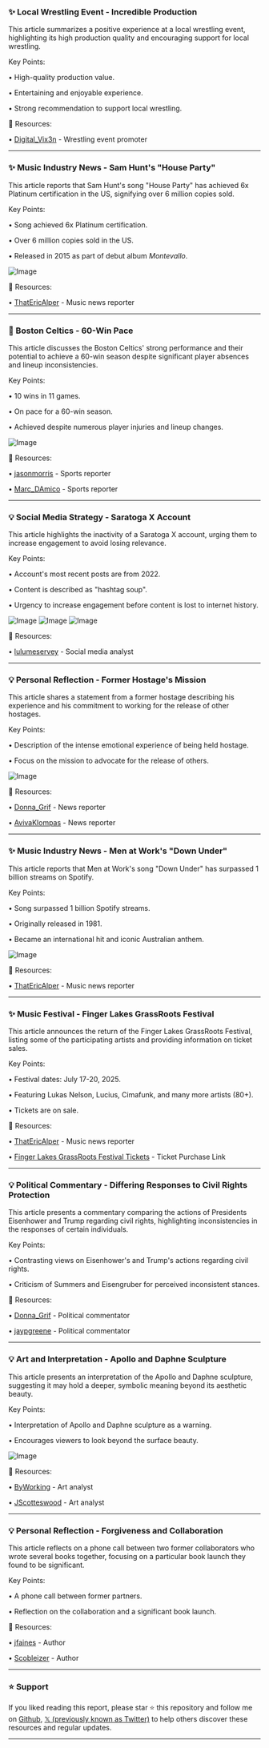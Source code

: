 ### ✨ Local Wrestling Event - Incredible Production

This article summarizes a positive experience at a local wrestling event, highlighting its high production quality and encouraging support for local wrestling.

Key Points:

• High-quality production value.


• Entertaining and enjoyable experience.


• Strong recommendation to support local wrestling.



🔗 Resources:

• [Digital_Vix3n](https://x.com/Digital_Vix3n) - Wrestling event promoter


---

### ✨ Music Industry News - Sam Hunt's "House Party"

This article reports that Sam Hunt's song "House Party" has achieved 6x Platinum certification in the US, signifying over 6 million copies sold.

Key Points:

• Song achieved 6x Platinum certification.


• Over 6 million copies sold in the US.


• Released in 2015 as part of debut album *Montevallo*.


![Image](https://pbs.twimg.com/media/Gmw867dawAAXVLy?format=jpg&name=small)


🔗 Resources:

• [ThatEricAlper](https://x.com/ThatEricAlper) - Music news reporter


---

### 🚀 Boston Celtics - 60-Win Pace

This article discusses the Boston Celtics' strong performance and their potential to achieve a 60-win season despite significant player absences and lineup inconsistencies.

Key Points:

• 10 wins in 11 games.


• On pace for a 60-win season.


• Achieved despite numerous player injuries and lineup changes.


![Image](https://pbs.twimg.com/media/Gmw4Q1iWEAA2HOy?format=jpg&name=small)

🔗 Resources:

• [jasonmorris](https://x.com/jasonmorris) - Sports reporter


• [Marc_DAmico](https://x.com/Marc_DAmico) - Sports reporter


---

### 💡 Social Media Strategy - Saratoga X Account

This article highlights the inactivity of a Saratoga X account, urging them to increase engagement to avoid losing relevance.

Key Points:

• Account's most recent posts are from 2022.


• Content is described as "hashtag soup".


• Urgency to increase engagement before content is lost to internet history.


![Image](https://pbs.twimg.com/media/GmwMwztbMAAGefy?format=jpg&name=900x900)
![Image](https://pbs.twimg.com/media/GmwMwzDXwAAkezX?format=jpg&name=900x900)
![Image](https://pbs.twimg.com/ext_tw_video_thumb/1902608639283593216/pu/img/3nyhMFEuqkmVTQwx?format=jpg&name=240x240)


🔗 Resources:

• [lulumeservey](https://x.com/lulumeservey) - Social media analyst


---

### 💡  Personal Reflection - Former Hostage's Mission

This article shares a statement from a former hostage describing his experience and his commitment to working for the release of other hostages.

Key Points:

•  Description of the intense emotional experience of being held hostage.


•  Focus on the mission to advocate for the release of others.



![Image](https://pbs.twimg.com/media/GmwLlgRXgAAL2_l?format=jpg&name=small)

🔗 Resources:

• [Donna_Grif](https://x.com/Donna_Grif) - News reporter


• [AvivaKlompas](https://x.com/AvivaKlompas) - News reporter


---

### ✨ Music Industry News - Men at Work's "Down Under"

This article reports that Men at Work's song "Down Under" has surpassed 1 billion streams on Spotify.

Key Points:

• Song surpassed 1 billion Spotify streams.


• Originally released in 1981.


• Became an international hit and iconic Australian anthem.


![Image](https://pbs.twimg.com/media/GmwM2r6XUAA-RoE?format=jpg&name=small)

🔗 Resources:

• [ThatEricAlper](https://x.com/ThatEricAlper) - Music news reporter


---

### ✨ Music Festival - Finger Lakes GrassRoots Festival

This article announces the return of the Finger Lakes GrassRoots Festival, listing some of the participating artists and providing information on ticket sales.

Key Points:

• Festival dates: July 17-20, 2025.


• Featuring Lukas Nelson, Lucius, Cimafunk, and many more artists (80+).


• Tickets are on sale.


🔗 Resources:

• [ThatEricAlper](https://x.com/ThatEricAlper) - Music news reporter

• [Finger Lakes GrassRoots Festival Tickets](https://t.co/5WNuovAlG9) - Ticket Purchase Link


---

### 💡 Political Commentary -  Differing Responses to Civil Rights Protection

This article presents a commentary comparing the actions of Presidents Eisenhower and Trump regarding civil rights, highlighting inconsistencies in the responses of certain individuals.

Key Points:

• Contrasting views on Eisenhower's and Trump's actions regarding civil rights.


• Criticism of Summers and Eisengruber for perceived inconsistent stances.


🔗 Resources:

• [Donna_Grif](https://x.com/Donna_Grif) - Political commentator


• [jaypgreene](https://x.com/jaypgreene) - Political commentator


---

### 💡 Art and Interpretation -  Apollo and Daphne Sculpture

This article presents an interpretation of the Apollo and Daphne sculpture, suggesting it may hold a deeper, symbolic meaning beyond its aesthetic beauty.


Key Points:

• Interpretation of Apollo and Daphne sculpture as a warning.


• Encourages viewers to look beyond the surface beauty.


![Image](https://pbs.twimg.com/media/GmstUsMbwAEwNVT?format=jpg&name=900x900)

🔗 Resources:

• [ByWorking](https://x.com/ByWorking) - Art analyst


• [JScotteswood](https://x.com/JScotteswood) - Art analyst



---

### 💡 Personal Reflection - Forgiveness and Collaboration

This article reflects on a phone call between two former collaborators who wrote several books together, focusing on a particular book launch they found to be significant.

Key Points:

• A phone call between former partners.


• Reflection on the collaboration and a significant book launch.


🔗 Resources:

• [jfaines](https://x.com/jfaines) - Author


• [Scobleizer](https://x.com/Scobleizer) - Author


---

### ⭐️ Support

If you liked reading this report, please star ⭐️ this repository and follow me on [Github](https://github.com/Drix10), [𝕏 (previously known as Twitter)](https://x.com/DRIX_10_) to help others discover these resources and regular updates.

---